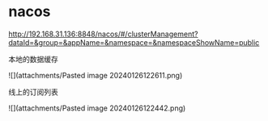 # nacos 



http://192.168.31.136:8848/nacos/#/clusterManagement?dataId=&group=&appName=&namespace=&namespaceShowName=public

本地的数据缓存

![](attachments/Pasted image 20240126122611.png)

线上的订阅列表


![](attachments/Pasted image 20240126122442.png)

